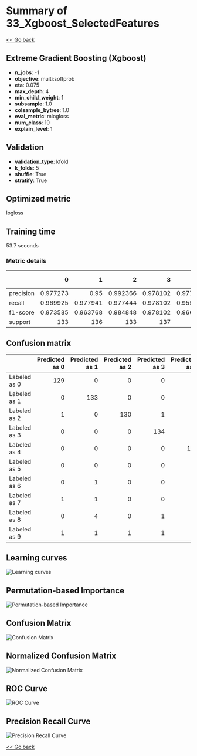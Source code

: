 # Summary of 33_Xgboost_SelectedFeatures

[<< Go back](../README.md)


## Extreme Gradient Boosting (Xgboost)
- **n_jobs**: -1
- **objective**: multi:softprob
- **eta**: 0.075
- **max_depth**: 4
- **min_child_weight**: 1
- **subsample**: 1.0
- **colsample_bytree**: 1.0
- **eval_metric**: mlogloss
- **num_class**: 10
- **explain_level**: 1

## Validation
 - **validation_type**: kfold
 - **k_folds**: 5
 - **shuffle**: True
 - **stratify**: True

## Optimized metric
logloss

## Training time

53.7 seconds

### Metric details
|           |          0 |          1 |          2 |          3 |          4 |          5 |          6 |          7 |          8 |          9 |   accuracy |   macro avg |   weighted avg |   logloss |
|:----------|-----------:|-----------:|-----------:|-----------:|-----------:|-----------:|-----------:|-----------:|-----------:|-----------:|-----------:|------------:|---------------:|----------:|
| precision |   0.977273 |   0.95     |   0.992366 |   0.978102 |   0.977444 |   0.956522 |   0.963768 |   0.97037  |   0.945736 |   0.925373 |   0.963623 |    0.963695 |       0.963697 |  0.128594 |
| recall    |   0.969925 |   0.977941 |   0.977444 |   0.978102 |   0.955882 |   0.970588 |   0.977941 |   0.977612 |   0.931298 |   0.918519 |   0.963623 |    0.963525 |       0.963623 |  0.128594 |
| f1-score  |   0.973585 |   0.963768 |   0.984848 |   0.978102 |   0.966543 |   0.963504 |   0.970803 |   0.973978 |   0.938462 |   0.921933 |   0.963623 |    0.963553 |       0.963602 |  0.128594 |
| support   | 133        | 136        | 133        | 137        | 136        | 136        | 136        | 134        | 131        | 135        |   0.963623 | 1347        |    1347        |  0.128594 |


## Confusion matrix
|              |   Predicted as 0 |   Predicted as 1 |   Predicted as 2 |   Predicted as 3 |   Predicted as 4 |   Predicted as 5 |   Predicted as 6 |   Predicted as 7 |   Predicted as 8 |   Predicted as 9 |
|:-------------|-----------------:|-----------------:|-----------------:|-----------------:|-----------------:|-----------------:|-----------------:|-----------------:|-----------------:|-----------------:|
| Labeled as 0 |              129 |                0 |                0 |                0 |                2 |                2 |                0 |                0 |                0 |                0 |
| Labeled as 1 |                0 |              133 |                0 |                0 |                0 |                0 |                1 |                0 |                0 |                2 |
| Labeled as 2 |                1 |                0 |              130 |                1 |                0 |                0 |                1 |                0 |                0 |                0 |
| Labeled as 3 |                0 |                0 |                0 |              134 |                0 |                2 |                0 |                1 |                0 |                0 |
| Labeled as 4 |                0 |                0 |                0 |                0 |              130 |                0 |                2 |                0 |                2 |                2 |
| Labeled as 5 |                0 |                0 |                0 |                0 |                0 |              132 |                1 |                0 |                0 |                3 |
| Labeled as 6 |                0 |                1 |                0 |                0 |                0 |                1 |              133 |                0 |                1 |                0 |
| Labeled as 7 |                1 |                1 |                0 |                0 |                1 |                0 |                0 |              131 |                0 |                0 |
| Labeled as 8 |                0 |                4 |                0 |                1 |                0 |                0 |                0 |                1 |              122 |                3 |
| Labeled as 9 |                1 |                1 |                1 |                1 |                0 |                1 |                0 |                2 |                4 |              124 |

## Learning curves
![Learning curves](learning_curves.png)

## Permutation-based Importance
![Permutation-based Importance](permutation_importance.png)
## Confusion Matrix

![Confusion Matrix](confusion_matrix.png)


## Normalized Confusion Matrix

![Normalized Confusion Matrix](confusion_matrix_normalized.png)


## ROC Curve

![ROC Curve](roc_curve.png)


## Precision Recall Curve

![Precision Recall Curve](precision_recall_curve.png)



[<< Go back](../README.md)
